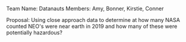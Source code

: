 Team Name: Datanauts
Members: Amy, Bonner, Kirstie, Conner

Proposal: Using close approach data to determine at how many NASA counted NEO's were near earth in 2019 and how many of these were potentially hazardous? 
